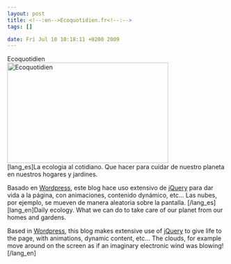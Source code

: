 ```yaml
--- 
layout: post
title: <!--:en-->Ecoquotidien.fr<!--:-->
tags: []

date: Fri Jul 10 10:18:11 +0200 2009
---
```

<div class="image-with-caption alignleft" style="width:370px"><div class="caption">Ecoquotidien</div><a href="http://ecoquotidien.fr"><img src="http://jfoucher.fr/wp-content/uploads/2009/07/ecoquotidien-370x231.jpg" alt="Ecoquotidien" title="Ecoquotidien" width="370" height="231" class="size-medium wp-image-157" /></a></div>[lang_es]La ecologia al cotidiano. Que hacer para cuidar de nuestro planeta en nuestros hogares y jardines.

Basado en <a href="http://wordpress.org">Wordpress</a>, este blog hace uso extensivo de <a href="http://jquery.com">jQuery</a> para dar vida a la p&aacute;gina, con animaciones, contenido dyn&aacute;mico, etc... Las nubes, por ejemplo, se mueven de manera aleatoria sobre la pantalla.
[/lang_es][lang_en]Daily ecology. What we can do to take care of our planet from our homes and gardens.

Based in <a href="http://wordpress.org">Wordpress</a>, this blog makes extensive use of <a href="http://jquery.com">jQuery</a> to give life to the page, with animations, dynamic content, etc... The clouds, for example move around on the screen as if an imaginary electronic wind was blowing!
[/lang_en]

